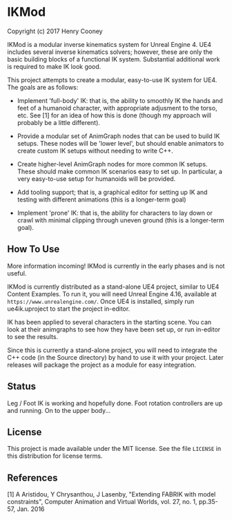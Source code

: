 # IKMod

Copyright (c) 2017 Henry Cooney

IKMod is a modular inverse kinematics system for Unreal Engine 4. UE4 includes several inverse kinematics solvers; however, these are only the basic building blocks of a functional IK system. Substantial additional work is required to make IK look good.

This project attempts to create a modular, easy-to-use IK system for UE4. The goals are as follows:

 - Implement 'full-body' IK: that is, the ability to smoothly IK the hands and feet of a humanoid character, with appropriate adjusment to the torso, etc. See [1] for an idea of how this is done (though my approach will probably be a little different).

 - Provide a modular set of AnimGraph nodes that can be used to build IK setups. These nodes will be 'lower level', but should enable animators to create custom IK setups without needing to write C++.

 - Create higher-level AnimGraph nodes for more common IK setups. These should make common IK scenarios easy to set up. In particular, a very easy-to-use setup for humanoids will be provided.

 - Add tooling support; that is, a graphical editor for setting up IK and testing with different animations (this is a longer-term goal)

 - Implement 'prone' IK: that is, the ability for characters to lay down or crawl with minimal clipping through uneven ground (this is a longer-term goal).

## How To Use

   More information incoming! IKMod is currently in the early phases and is not useful.

   IKMod is currently distributed as a stand-alone UE4 project, similar to UE4 Content Examples. To run it, you will need Unreal Engine 4.16, available at `https://www.unrealengine.com/`. Once UE4 is installed, simply run ue4ik.uproject to start the project in-editor.

   IK has been applied to several characters in the starting scene. You can look at their animgraphs to see how they have been set up, or run in-editor to see the results.

   Since this is currently a stand-alone project, you will need to integrate the C++ code (in the Source directory) by hand to use it with your project. Later releases will package the project as a module for easy integration.
 
## Status

Leg / Foot IK is working and hopefully done. Foot rotation controllers are up and running. On to the upper body...

## License

   This project is made available under the MIT license. See the file `LICENSE` in this distribution for license terms.

## References

  [1] A Aristidou, Y Chrysanthou, J Lasenby, "Extending FABRIK with model constraints", Computer Animation and Virtual Worlds, vol. 27, no. 1, pp.35-57, Jan. 2016
